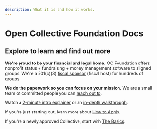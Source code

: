 ```yaml
---
description: What it is and how it works.
---
```


# Open Collective Foundation Docs

## **Explore to learn and find out more**

**We're proud to be your financial and legal home.** OC Foundation offers nonprofit status + fundraising + money management software to aligned groups. We're a 501(c)(3) [fiscal sponsor](what-we-offer/fiscal-hosting.md) (fiscal host) for hundreds of groups.

**We do the paperwork so you can focus on your mission.** We are a small team of committed people you can [reach out to](about/contact-us.md).

Watch a [2-minute intro explainer](https://youtu.be/269SyUQmL\_U) or an [in-depth walkthrough](https://www.loom.com/share/e7c8245251784196a6dde4f49cb3ab2a).

If you're just starting out, learn more about [How to Apply](https://docs.opencollective.foundation/getting-started/how-to-apply).

If you're a newly approved Collective, start with [The Basics](how-it-works/basics.md).
